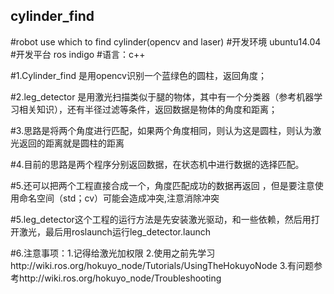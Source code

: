 ## cylinder_find
#robot use which to find cylinder(opencv and laser)
#开发环境 ubuntu14.04 
#开发平台 ros indigo
#语言：c++

#1.Cylinder_find 是用opencv识别一个蓝绿色的圆柱，返回角度；

#2.leg_detector 是用激光扫描类似于腿的物体，其中有一个分类器（参考机器学习相关知识），还有半径过滤等条件，返回数据是物体的角度和距离；

#3.思路是将两个角度进行匹配，如果两个角度相同，则认为这是圆柱，则认为激光返回的距离就是圆柱的距离

#4.目前的思路是两个程序分别返回数据，在状态机中进行数据的选择匹配。

#5.还可以把两个工程直接合成一个，角度匹配成功的数据再返回 ，但是要注意使用命名空间（std；cv）可能会造成冲突,注意消除冲突

#5.leg_detector这个工程的运行方法是先安装激光驱动，和一些依赖，然后用打开激光，最后用roslaunch运行leg_detector.launch

#6.注意事项：1.记得给激光加权限
	    2.使用之前先学习http://wiki.ros.org/hokuyo_node/Tutorials/UsingTheHokuyoNode
	    3.有问题参考http://wiki.ros.org/hokuyo_node/Troubleshooting
